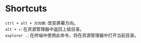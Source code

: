 Shortcuts
=========

`ctrl + alt + 方向键`: 改变屏幕方向。    
`alt + ↑`: 在资源管理器中返回上级目录。    
`explorer .`: 在终端中使用此命令，将在资源管理器中打开当前目录。    
